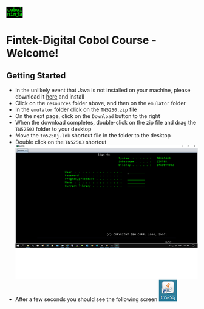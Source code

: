 ![alt text](https://github.com/dovk/fintek-cobol/blob/master/resources/images/cobolninja.png)

# Fintek-Digital Cobol Course - Welcome!

## Getting Started
- In the unlikely event that Java is not installed on your machine, please download it [here](https://www.java.com/en/download/) and install
- Click on the `resources` folder above, and then on the `emulator` folder 
- In the `emulator` folder click on the `TN5250.zip` file
- On the next page, click on the `Download` button to the right 
- When the download completes, double-click on the zip file and drag the `TN5250J` folder to your desktop
- Move the `tn5250j.lnk` shortcut file in the folder to the desktop 
- Double click on the `TN5250J` shortcut ![alt text](https://github.com/dovk/fintek-cobol/blob/master/resources/images/as400-signon.png)
- After a few seconds you should see the following screen
![alt text](https://github.com/dovk/fintek-cobol/blob/master/resources/images/lnk.png)


